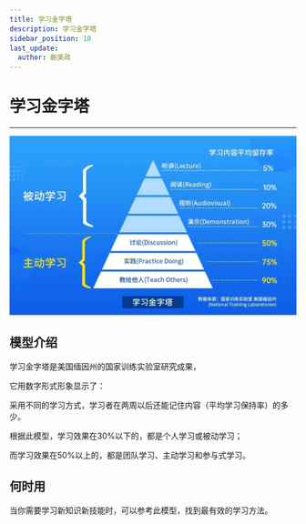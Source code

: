 ```yaml
---
title: 学习金字塔
description: 学习金字塔
sidebar_position: 10
last_update:
  author: 蒯美政
---
```


# 学习金字塔

------



![](./assets/learn.jpg)



## 模型介绍

学习金字塔是美国缅因州的国家训练实验室研究成果，

它用数字形式形象显示了：

采用不同的学习方式，学习者在两周以后还能记住内容（平均学习保持率）的多少。

根据此模型，学习效果在30%以下的，都是个人学习或被动学习；

而学习效果在50%以上的，都是团队学习、主动学习和参与式学习。

## 何时用

当你需要学习新知识新技能时，可以参考此模型，找到最有效的学习方法。
